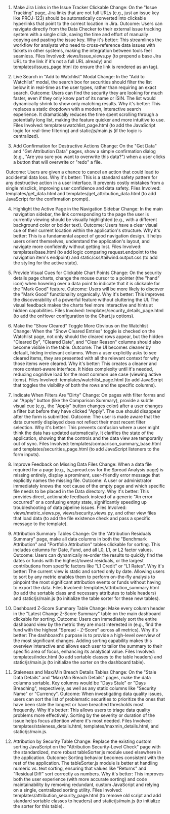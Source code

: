1. Make Jira Links in the Issue Tracker Clickable
Change: On the "Issue Tracking" page, Jira links that are not full URLs (e.g., just an issue key like PROJ-123) should be automatically converted into clickable hyperlinks that point to the correct location in Jira.
Outcome: Users can navigate directly from the Data Checker to their external issue tracking system with a single click, saving the time and effort of manually copying and pasting the issue key.
Why it's better: This streamlines the workflow for analysts who need to cross-reference data issues with tickets in other systems, making the integration between tools feel seamless.
Files Involved: views/issue_views.py (to prepend a base Jira URL to the link if it's not a full URL already) and templates/issues_page.html (to ensure the link is rendered as an <a> tag). 

2. Live Search in "Add to Watchlist" Modal
Change: In the "Add to Watchlist" modal, the search box for securities should filter the list below it in real-time as the user types, rather than requiring an exact search.
Outcome: Users can find the security they are looking for much faster, even if they only know part of its name or ISIN. The list would dynamically shrink to show only matching results.
Why it's better: This replaces a static dropdown with a modern, interactive search experience. It dramatically reduces the time spent scrolling through a potentially long list, making the feature quicker and more intuitive to use.
Files Involved: templates/watchlist_page.html (to add the JavaScript logic for real-time filtering) and static/js/main.js (if the logic is centralized). 

3. Add Confirmation for Destructive Actions
Change: On the "Get Data" and "Get Attribution Data" pages, show a simple confirmation dialog (e.g., "Are you sure you want to overwrite this data?") when a user clicks a button that will overwrite or "redo" a file. 

Outcome: Users are given a chance to cancel an action that could lead to accidental data loss.
Why it's better: This is a standard safety pattern for any destructive action in a user interface. It prevents costly mistakes from a single misclick, improving user confidence and data safety.
Files Involved: templates/get_data.html and templates/get_attribution_data.html (to add JavaScript for the confirmation prompt).

4. Highlight the Active Page in the Navigation Sidebar
Change: In the main navigation sidebar, the link corresponding to the page the user is currently viewing should be visually highlighted (e.g., with a different background color or bolder text).
Outcome: Users have a clear visual cue of their current location within the application's structure.
Why it's better: This is a fundamental aspect of good navigation design. It helps users orient themselves, understand the application's layout, and navigate more confidently without getting lost.
Files Involved: templates/base.html (to add logic comparing request.endpoint to the navigation item's endpoint) and static/css/tailwind.output.css (to add the styling for the active state).

5. Provide Visual Cues for Clickable Chart Points
Change: On the security details page charts, change the mouse cursor to a pointer (the "hand" icon) when hovering over a data point to indicate that it is clickable for the "Mark Good" feature. 
Outcome: Users will be more likely to discover the "Mark Good" functionality organically.
Why it's better: This improves the discoverability of a powerful feature without cluttering the UI. The visual feedback makes the charts feel more interactive and hints at hidden capabilities.
Files Involved: templates/security_details_page.html (to add the onHover configuration to the Chart.js options).

6. Make the "Show Cleared" Toggle More Obvious on the Watchlist
Change: When the "Show Cleared Entries" toggle is checked on the Watchlist page, not only should the cleared rows appear, but the hidden "Cleared By", "Cleared Date", and "Clear Reason" columns should also become visible in the table. 
Outcome: The UI becomes cleaner by default, hiding irrelevant columns. When a user explicitly asks to see cleared items, they are presented with all the relevant context for why those items were cleared.
Why it's better: This creates a cleaner and more context-aware interface. It hides complexity until it's needed, reducing cognitive load for the most common use case (viewing active items).
Files Involved: templates/watchlist_page.html (to add JavaScript that toggles the visibility of both the rows and the specific columns).

7. Indicate When Filters Are "Dirty"
Change: On pages with filter forms and an "Apply" button (like the Comparison Summary), provide a subtle visual cue (e.g., the "Apply" button changes color) after a user changes a filter but before they have clicked "Apply". The cue should disappear after the form is submitted.
Outcome: The user is made aware that the data currently displayed does not reflect their most recent filter selection.
Why it's better: This prevents confusion where a user might think the data has updated automatically. It clarifies the state of the application, showing that the controls and the data view are temporarily out of sync.
Files Involved: templates/comparison_summary_base.html and templates/securities_page.html (to add JavaScript listeners to the form inputs).

8. Improve Feedback on Missing Data Files
Change: When a data file required for a page (e.g., ts_spread.csv for the Spread Analysis page) is missing entirely, display a prominent, user-friendly error message that explicitly names the missing file.
Outcome: A user or administrator immediately knows the root cause of the empty page and which specific file needs to be placed in the Data directory.
Why it's better: This provides direct, actionable feedback instead of a generic "An error occurred" or a confusing empty state, significantly speeding up troubleshooting of data pipeline issues.
Files Involved: views/metric_views.py, views/security_views.py, and other view files that load data (to add the file existence check and pass a specific message to the template).

9. Attribution Summary Tables
Change: On the "Attribution Residuals Summary" page, make all data columns in both the "Benchmark Attribution" and "Portfolio Attribution" tables clickable for sorting. This includes columns for Date, Fund, and all L0, L1, or L2 factor values.
Outcome: Users can dynamically re-order the results to quickly find the dates or funds with the highest/lowest residuals, or the largest contributions from specific factors like "L1 Credit" or "L1 Rates".
Why it's better: The current view is static and sorted only by date. Allowing users to sort by any metric enables them to perform on-the-fly analysis to pinpoint the most significant attribution events or funds without having to export the data.
Files Involved: templates/attribution_summary.html (to add the sortable class and necessary attributes to table headers) and static/js/main.js (to initialize the table sorter for these new tables).



10. Dashboard Z-Score Summary Table
Change: Make every column header in the "Latest Change Z-Score Summary" table on the main dashboard clickable for sorting.
Outcome: Users can immediately sort the entire dashboard view by the metric they are most interested in (e.g., find the fund with the highest "Spread - Z-Score" across all metrics).
Why it's better: The dashboard's purpose is to provide a high-level overview of the most significant changes. Adding sorting capability makes this overview interactive and allows each user to tailor the summary to their specific area of focus, enhancing its analytical value.
Files Involved: templates/index.html (to add sortable classes to the table headers) and static/js/main.js (to initialize the sorter on the dashboard table).


11. Staleness and Max/Min Breach Details Tables
Change: On the "Stale Data Details" and "Max/Min Breach Details" pages, make the data columns sortable. Key columns would be "Days Stale" or "Days Breaching", respectively, as well as any static columns like "Security Name" or "Currency".
Outcome: When investigating data quality issues, users can sort the list of problematic securities to prioritize the ones that have been stale the longest or have breached thresholds most frequently.
Why it's better: This allows users to triage data quality problems more effectively. Sorting by the severity or duration of the issue helps focus attention where it's most needed.
Files Involved: templates/staleness_details.html, templates/maxmin_details.html, and static/js/main.js.

12. Attribution by Security Table
Change: Replace the existing custom sorting JavaScript on the "Attribution Security-Level Check" page with the standardized, more robust tableSorter.js module used elsewhere in the application.
Outcome: Sorting behavior becomes consistent with the rest of the application. The tableSorter.js module is better at handling numeric vs. text sorting, ensuring that values like "Returns" and "Residual Diff" sort correctly as numbers.
Why it's better: This improves both the user experience (with more accurate sorting) and code maintainability by removing redundant, custom JavaScript and relying on a single, centralized sorting utility.
Files Involved: templates/attribution_security_page.html (to remove old script and add standard sortable classes to headers) and static/js/main.js (to initialize the sorter for this table).

